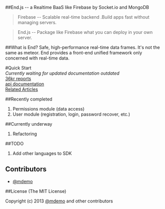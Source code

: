 ##End.js -- a Realtime BaaS like Firebase by Socket.io and MongoDB

>Firebase -- Scalable real-time backend .Build apps fast without managing servers.

>End.js -- Package like Firebase what you can deploy in your own server.

##What is End?
Safe, high-performance real-time data frames.
It's not the same as meteor. End provides a front-end unified framework only concerned with real-time data.

#Quick Start  
*Currently waiting for updated documentation outdated*  
[36kr reports](http://www.36kr.com/p/202573.html)  
[api documentation](http://demohi.github.io/end/#!/api/End)  
[Related Articles](http://demohi.github.io/tags/Endjs/)

##Recently completed
1. Permissions module (data access)
2. User module (registration, login, password recover, etc.)

##Currently underway
1. Refactoring

##TODO
1. Add other languages to SDK

## Contributors
* [@mdemo](http://weibo.com/mdemo)


##License
(The MIT License)

Copyright (c) 2013 [@mdemo](http://weibo.com/mdemo) and other contributors
